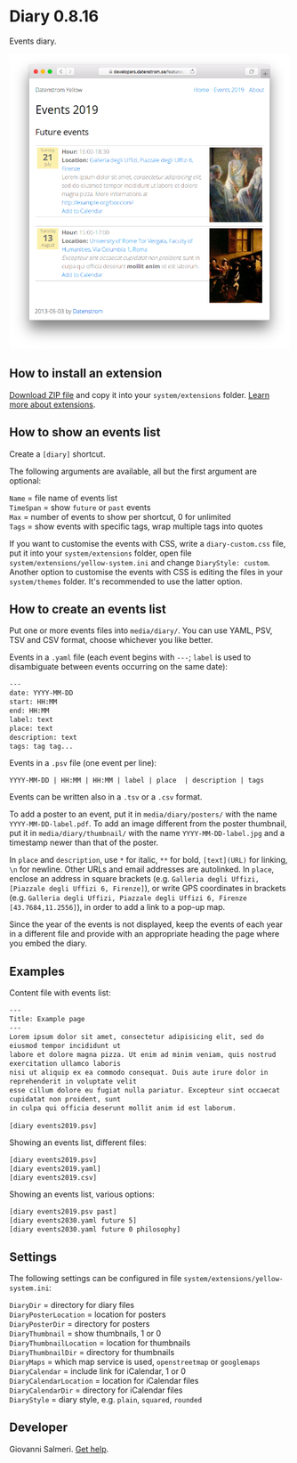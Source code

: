 # Diary 0.8.16

Events diary.

<p align="center"><img src="diary-screenshot.png?raw=true" alt="Screenshot"></p>

## How to install an extension

[Download ZIP file](https://github.com/GiovanniSalmeri/yellow-diary/archive/main.zip) and copy it into your `system/extensions` folder. [Learn more about extensions](https://github.com/annaesvensson/yellow-update).

## How to show an events list

Create a `[diary]` shortcut.

The following arguments are available, all but the first argument are optional:

`Name` = file name of events list  
`TimeSpan` = show `future` or `past` events  
`Max` = number of events to show per shortcut, 0 for unlimited  
`Tags` = show events with specific tags, wrap multiple tags into quotes  

If you want to customise the events with CSS, write a `diary-custom.css` file, put it into your `system/extensions` folder, open file `system/extensions/yellow-system.ini` and change `DiaryStyle: custom`. Another option to customise the events with CSS is editing the files in your `system/themes` folder. It's recommended to use the latter option.

## How to create an events list

Put one or more events files into `media/diary/`. You can use YAML, PSV, TSV and CSV format, choose whichever you like better.

Events in a `.yaml` file (each event begins with `---`; `label` is used to disambiguate between events occurring on the same date):

    ---
    date: YYYY-MM-DD
    start: HH:MM
    end: HH:MM
    label: text
    place: text
    description: text
    tags: tag tag...

Events in a `.psv` file (one event per line):

    YYYY-MM-DD | HH:MM | HH:MM | label | place  | description | tags

Events can be written also in a `.tsv` or a `.csv` format.

To add a poster to an event, put it in `media/diary/posters/` with the name `YYYY-MM-DD-label.pdf`. To add an image different from the poster thumbnail, put it in `media/diary/thumbnail/` with the name `YYYY-MM-DD-label.jpg` and a timestamp newer than that of the poster.

In `place` and `description`, use `*` for italic, `**` for bold, `[text](URL)` for linking, `\n` for newline. Other URLs and email addresses are autolinked.  In `place`, enclose an address in square brackets (e.g. `Galleria degli Uffizi, [Piazzale degli Uffizi 6, Firenze]`), or write GPS coordinates in brackets (e.g. `Galleria degli Uffizi, Piazzale degli Uffizi 6, Firenze [43.7684,11.2556]`), in order to add a link to a pop-up map.

Since the year of the events is not displayed, keep the events of each year in a different file and provide with an appropriate heading the page where you embed the diary. 

## Examples

Content file with events list:

    ---
    Title: Example page
    ---
    Lorem ipsum dolor sit amet, consectetur adipisicing elit, sed do eiusmod tempor incididunt ut 
    labore et dolore magna pizza. Ut enim ad minim veniam, quis nostrud exercitation ullamco laboris 
    nisi ut aliquip ex ea commodo consequat. Duis aute irure dolor in reprehenderit in voluptate velit 
    esse cillum dolore eu fugiat nulla pariatur. Excepteur sint occaecat cupidatat non proident, sunt 
    in culpa qui officia deserunt mollit anim id est laborum.

    [diary events2019.psv]
    
Showing an events list, different files:

    [diary events2019.psv]
    [diary events2019.yaml]
    [diary events2019.csv]

Showing an events list, various options:

    [diary events2019.psv past]
    [diary events2030.yaml future 5]
    [diary events2030.yaml future 0 philosophy]

## Settings

The following settings can be configured in file `system/extensions/yellow-system.ini`:

`DiaryDir` = directory for diary files  
`DiaryPosterLocation` = location for posters  
`DiaryPosterDir` = directory for posters  
`DiaryThumbnail` = show thumbnails, 1 or 0  
`DiaryThumbnailLocation` = location for thumbnails  
`DiaryThumbnailDir` = directory for thumbnails  
`DiaryMaps` = which map service is used, `openstreetmap` or `googlemaps`  
`DiaryCalendar` = include link for iCalendar, 1 or 0  
`DiaryCalendarLocation` = location for iCalendar files  
`DiaryCalendarDir` = directory for iCalendar files  
`DiaryStyle` = diary style, e.g. `plain`, `squared`, `rounded`  

## Developer

Giovanni Salmeri. [Get help](https://datenstrom.se/yellow/help/).
